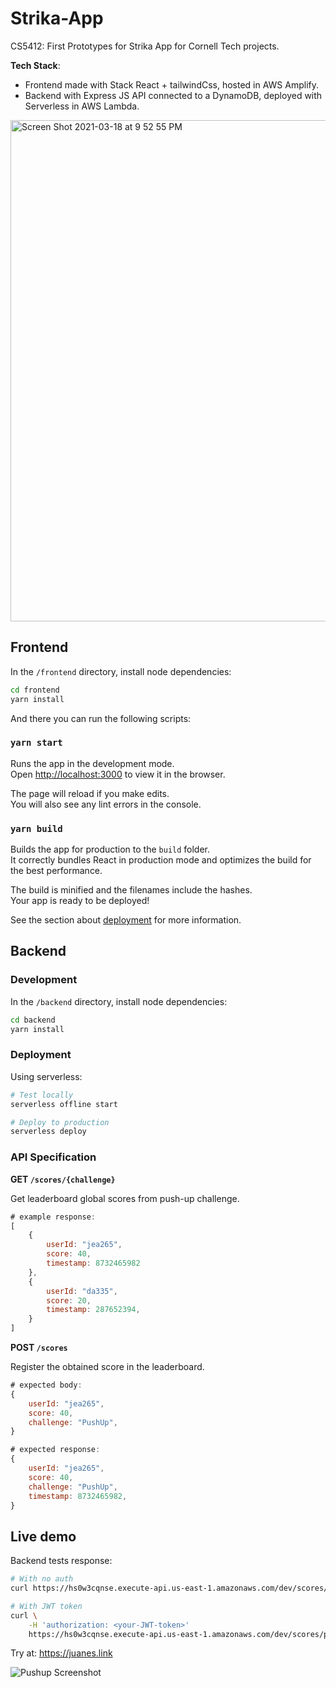 # Strika-App

CS5412: First Prototypes for Strika App for Cornell Tech projects. 

**Tech Stack**:
- Frontend made with Stack React + tailwindCss, hosted in AWS Amplify. 
- Backend with Express JS API connected to a DynamoDB, deployed with Serverless in AWS Lambda.

<img width="802" alt="Screen Shot 2021-03-18 at 9 52 55 PM" src="https://user-images.githubusercontent.com/7906289/111720826-0e549300-8835-11eb-8c22-02839e12eb75.png">

## Frontend

In the `/frontend` directory, install node dependencies:
```bash
cd frontend
yarn install
```

And there you can run the following scripts:
### `yarn start`

Runs the app in the development mode.\
Open [http://localhost:3000](http://localhost:3000) to view it in the browser.

The page will reload if you make edits.\
You will also see any lint errors in the console.

### `yarn build`

Builds the app for production to the `build` folder.\
It correctly bundles React in production mode and optimizes the build for the best performance.

The build is minified and the filenames include the hashes.\
Your app is ready to be deployed!

See the section about [deployment](https://facebook.github.io/create-react-app/docs/deployment) for more information.

## Backend

### Development

In the `/backend` directory, install node dependencies:
```bash
cd backend
yarn install
```

### Deployment

Using serverless:
```bash
# Test locally
serverless offline start

# Deploy to production
serverless deploy
```

### API Specification

**GET `/scores/{challenge}`**

Get leaderboard global scores from push-up challenge.

```js
# example response:
[
    {
        userId: "jea265",
        score: 40,
        timestamp: 8732465982
    },
    {
        userId: "da335",
        score: 20,
        timestamp: 287652394,
    }
]
```

**POST `/scores`**

Register the obtained score in the leaderboard.
```js
# expected body:
{
    userId: "jea265",
    score: 40,
    challenge: "PushUp",
}
```
```js
# expected response:
{
    userId: "jea265",
    score: 40,
    challenge: "PushUp",
    timestamp: 8732465982,
}
```

## Live demo
Backend tests response:

```bash
# With no auth
curl https://hs0w3cqnse.execute-api.us-east-1.amazonaws.com/dev/scores/pushups
```

```bash
# With JWT token
curl \
    -H 'authorization: <your-JWT-token>'
    https://hs0w3cqnse.execute-api.us-east-1.amazonaws.com/dev/scores/pushups
```

Try at: https://juanes.link

![Pushup Screenshot](https://user-images.githubusercontent.com/7906289/113386289-ee09f580-9357-11eb-927a-775da95225b5.png)


